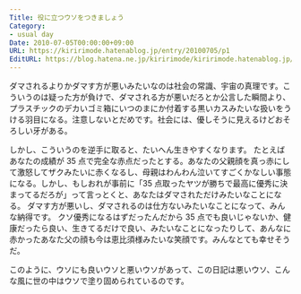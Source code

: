 ```yaml
---
Title: 役に立つウソをつきましょう
Category:
- usual day
Date: 2010-07-05T00:00:00+09:00
URL: https://kiririmode.hatenablog.jp/entry/20100705/p1
EditURL: https://blog.hatena.ne.jp/kiririmode/kiririmode.hatenablog.jp/atom/entry/8454420450078211740
---
```



ダマされるよりかダマす方が悪いみたいなのは社会の常識、宇宙の真理です。こういうのは疑った方が負けで、ダマされる方が悪いだろとか公言した瞬間より、プラスチックのデカいゴミ箱にいつのまにか付着する黒いカスみたいな扱いをうける羽目になる。注意しないとだめです。社会には、優しそうに見えるけどおそろしい牙がある。

しかし、こういうのを逆手に取ると、たいへん生きやすくなります。
たとえばあなたの成績が 35 点で完全な赤点だったとする。あなたの父親顔を真っ赤にして激怒してザクみたいに赤くなるし、母親はわんわん泣いてすごくかなしい事態になる。しかし、もしおれが事前に「35 点取ったヤツが勝ちで最高に優秀に決まってるだろが」って言っとくと、あなたはダマされただけみたいなことになる。
ダマす方が悪いし、ダマされるのは仕方ないみたいなことになって、みんな納得です。
クソ優秀になるはずだったんだから 35 点でも良いじゃないか、健康だったら良い、生きてるだけで良い、みたいなことになったりして、あんなに赤かったあなた父の顔も今は恵比須様みたいな笑顔です。みんなとても幸せそうだ。

このように、ウソにも良いウソと悪いウソがあって、この日記は悪いウソ、こんな風に世の中はウソで塗り固められているのです。
